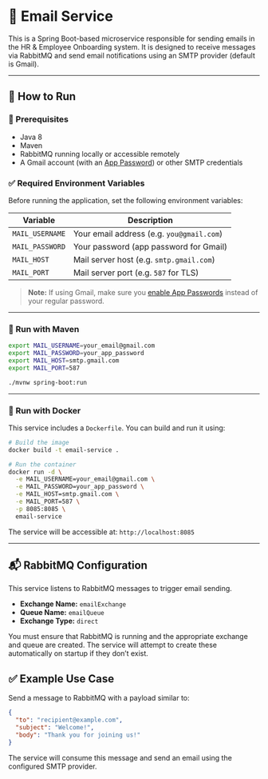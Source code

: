 # 📧 Email Service

This is a Spring Boot-based microservice responsible for sending emails in the HR & Employee Onboarding system. It is designed to receive messages via RabbitMQ and send email notifications using an SMTP provider (default is Gmail).

---

## 🚀 How to Run

### 🔧 Prerequisites

- Java 8
- Maven
- RabbitMQ running locally or accessible remotely
- A Gmail account (with an [App Password](https://myaccount.google.com/apppasswords)) or other SMTP credentials

### ✅ Required Environment Variables

Before running the application, set the following environment variables:

| Variable        | Description                               |
|----------------|-------------------------------------------|
| `MAIL_USERNAME`| Your email address (e.g. `you@gmail.com`) |
| `MAIL_PASSWORD`| Your password (app password for Gmail)    |
| `MAIL_HOST`    | Mail server host (e.g. `smtp.gmail.com`)  |
| `MAIL_PORT`    | Mail server port (e.g. `587` for TLS)     |

> **Note:** If using Gmail, make sure you [enable App Passwords](https://myaccount.google.com/apppasswords) instead of your regular password.

---

### 🧪 Run with Maven

```bash
export MAIL_USERNAME=your_email@gmail.com
export MAIL_PASSWORD=your_app_password
export MAIL_HOST=smtp.gmail.com
export MAIL_PORT=587

./mvnw spring-boot:run
````

---

### 🐳 Run with Docker

This service includes a `Dockerfile`. You can build and run it using:

```bash
# Build the image
docker build -t email-service .

# Run the container
docker run -d \
  -e MAIL_USERNAME=your_email@gmail.com \
  -e MAIL_PASSWORD=your_app_password \
  -e MAIL_HOST=smtp.gmail.com \
  -e MAIL_PORT=587 \
  -p 8085:8085 \
  email-service
```

The service will be accessible at: `http://localhost:8085`

---

## 📬 RabbitMQ Configuration

This service listens to RabbitMQ messages to trigger email sending.

* **Exchange Name:** `emailExchange`
* **Queue Name:** `emailQueue`
* **Exchange Type:** `direct`

You must ensure that RabbitMQ is running and the appropriate exchange and queue are created. The service will attempt to create these automatically on startup if they don’t exist.

## ✅ Example Use Case

Send a message to RabbitMQ with a payload similar to:

```json
{
  "to": "recipient@example.com",
  "subject": "Welcome!",
  "body": "Thank you for joining us!"
}
```

The service will consume this message and send an email using the configured SMTP provider.